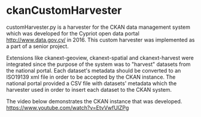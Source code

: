 # ckanCustomHarvester

customHarvester.py is a harvester for the CKAN data management system which was developed for the Cypriot open data portal http://www.data.gov.cy/ in 2016. This custom harvester was implemented as a part of a senior project.

Extensions like ckanext-geoview, ckanext-spatial and ckanext-harvest were integrated since the purpose of the system was to "harvest" datasets from the national portal. Each dataset's metadata should be converted to an ISO19139 xml file in order to be accepted by the CKAN instance. The national portal provided a CSV file with datasets' metadata which the harvester used in order to insert each dataset to the CKAN system.

The video below demonstrates the CKAN instance that was developed.
https://www.youtube.com/watch?v=EtvVwfUlZPg
